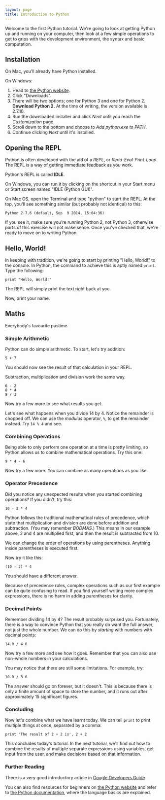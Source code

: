 ```yaml
---
layout: page
title: Introduction to Python
---
```


Welcome to the first Python tutorial. We're going to look at getting Python up and running on your computer, then look at a few simple operations to get to grips with the development environment, the syntax and basic computation.

## Installation

On Mac, you'll already have Python installed.

On Windows:

1. Head to [the Python website](https://www.python.org/).
2. Click "Downloads".
3. There will be two options; one for Python 3 and one for Python 2. **Download Python 2.** At the time of writing, the version available is 2.7.10.
4. Run the downloaded installer and click *Next* until you reach the *Customization* page.
5. Scroll down to the bottom and choose to *Add python.exe to PATH*.
6. Continue clicking *Next* until it's installed.

## Opening the REPL

Python is often developed with the aid of a *REPL*, or *Read-Eval-Print-Loop*. The REPL is a way of getting immediate feedback as you work.

Python's REPL is called **IDLE**.

On Windows, you can run it by clicking on the shortcut in your Start menu or Start screen named "IDLE (Python GUI)".

On Mac OS, open the Terminal and type "python" to start the REPL. At the top, you'll see something similar (but probably not identical) to this:

    Python 2.7.6 (default, Sep  9 2014, 15:04:36)

If you see it, make sure you're running Python 2, not Python 3, otherwise parts of this exercise will not make sense. Once you've checked that, we're ready to move on to writing Python.

## Hello, World!

In keeping with tradition, we're going to start by printing "Hello, World!" to the console. In Python, the command to achieve this is aptly named `print`. Type the following:

    print "Hello, World!"

The REPL will simply print the text right back at you.

Now, print your name.

## Maths

Everybody's favourite pastime.

### Simple Arithmetic

Python can do simple arithmetic. To start, let's try addition:

    5 + 7

You should now see the result of that calculation in your REPL.

Subtraction, multiplication and division work the same way.

    6 - 2
    8 * 4
    9 / 3

Now try a few more to see what results you get.

Let's see what happens when you divide 14 by 4. Notice the remainder is chopped off. We can use the *modulus* operator, `%`, to get the remainder instead. Try `14 % 4` and see.

### Combining Operations

Being able to only perform one operation at a time is pretty limiting, so Python allows us to combine mathematical operations. Try this one:

    9 * 4 - 6

Now try a few more. You can combine as many operations as you like.

### Operator Precedence

Did you notice any unexpected results when you started combining operations? If you didn't, try this:

    10 - 2 * 4

Python follows the traditional mathematical rules of precedence, which state that multiplication and division are done before addition and subtraction. (You may remember *BODMAS*.) This means in our example above, 2 and 4 are multiplied first, and then the result is subtracted from 10.

We can change the order of operations by using parentheses. Anything inside parentheses is executed first.

Now try it like this:

    (10 - 2) * 4

You should have a different answer.

Because of precedence rules, complex operations such as our first example can be quite confusing to read. If you find yourself writing more complex expressions, there is no harm in adding parentheses for clarity.

### Decimal Points

Remember dividing 14 by 4? The result probably surprised you. Fortunately, there is a way to convince Python that you really do want the full answer, not just the whole number. We can do this by *starting* with numbers with decimal points:

    14.0 / 4.0

Now try a few more and see how it goes. Remember that you can also use non-whole numbers in your calculations.

You may notice that there are still some limitations. For example, try:

    10.0 / 3.0

The answer should go on forever, but it doesn't. This is because there is only a finite amount of space to store the number, and it runs out after approximately 15 significant figures.

### Concluding

Now let's combine what we have learnt today. We can tell `print` to print multiple things at once, separated by a comma:

    print 'The result of 2 + 2 is', 2 + 2

This concludes today's tutorial. In the next tutorial, we'll find out how to combine the results of multiple separate expressions using variables, get input from the user, and make decisions based on that information.

### Further Reading

There is a very good introductory article in [Google Developers Guide](https://developers.google.com/edu/python/introduction)

You can also find resources for beginners on [the Python website](https://www.python.org/about/gettingstarted/) and refer to [the Python documentation](https://docs.python.org/2/tutorial/introduction.html), where the language basics are explained.
